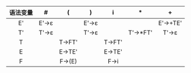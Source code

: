 |语法变量|#|(|)|i|*|+|
|:-:|:-:|:-:|:-:|:-:|:-:|:-:|
|E'|E'→ε||E'→ε|||E'→+TE'|
|T'|T'→ε||T'→ε||T'→*FT'|T'→ε|
|T||T→FT'||T→FT'|||
|E||E→TE'||E→TE'|||
|F||F→(E)||F→i|||
